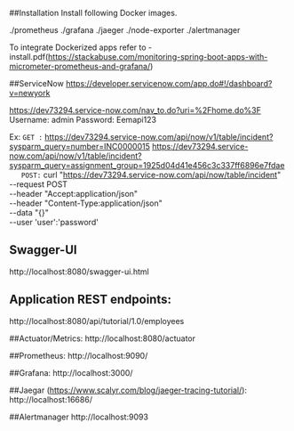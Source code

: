 ##Installation
  Install following Docker images. 
   
  ./prometheus
  ./grafana
  ./jaeger
  ./node-exporter
  ./alertmanager

  To integrate Dockerized apps refer to - install.pdf(https://stackabuse.com/monitoring-spring-boot-apps-with-micrometer-prometheus-and-grafana/)

##ServiceNow
  https://developer.servicenow.com/app.do#!/dashboard?v=newyork
  
  https://dev73294.service-now.com/nav_to.do?uri=%2Fhome.do%3F
  Username: admin
  Password: Eemapi123
  
   Ex: 
   `GET :`
      https://dev73294.service-now.com/api/now/v1/table/incident?sysparm_query=number=INC0000015
      https://dev73294.service-now.com/api/now/v1/table/incident?sysparm_query=assignment_group=1925d04d41e456c3c337ff6896e7fdae  
`   POST:`
      curl "https://dev73294.service-now.com/api/now/table/incident" \
      --request POST \
      --header "Accept:application/json" \
      --header "Content-Type:application/json" \
      --data "{}" \
      --user 'user':'password'


## Swagger-UI
http://localhost:8080/swagger-ui.html
  
## Application REST endpoints:
http://localhost:8080/api/tutorial/1.0/employees

##Actuator/Metrics:
http://localhost:8080/actuator

##Prometheus:
http://localhost:9090/

##Grafana:
http://localhost:3000/

##Jaegar (https://www.scalyr.com/blog/jaeger-tracing-tutorial/):
http://localhost:16686/

##Alertmanager
http://localhost:9093



